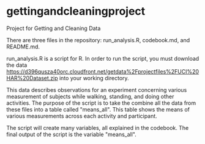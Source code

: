 # gettingandcleaningproject
Project for Getting and Cleaning Data

There are three files in the repository: run_analysis.R, codebook.md, and README.md.

run_analysis.R is a script for R.  In order to run the script, you must download the data https://d396qusza40orc.cloudfront.net/getdata%2Fprojectfiles%2FUCI%20HAR%20Dataset.zip into your working directory.  

This data describes observations for an experiment concerning various measurement of subjects while walking, standing, and doing other activities.  The purpose of the script is to take the combine all the data from these files into a table called "means_all".  This table shows the means of various measurements across each activity and participant.

The script will create many variables, all explained in the codebook.  The final output of the script is the variable "means_all".
